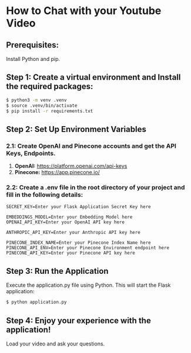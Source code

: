 # How to Chat with your Youtube Video

## Prerequisites:
Install Python and pip.

## Step 1: Create a virtual environment and Install the required packages:

```bash
$ python3 -m venv .venv
$ source .venv/bin/activate
$ pip install -r requirements.txt
```

## Step 2: Set Up Environment Variables
  ### 2.1: Create OpenAI and Pinecone accounts and get the API Keys, Endpoints.

  1. **OpenAI:** https://platform.openai.com/api-keys
  2. **Pinecone:** https://app.pinecone.io/

  ### 2.2: Create a .env file in the root directory of your project and fill in the following details:
```plaintext
SECRET_KEY=Enter your Flask Application Secret Key here

EMBEDDINGS_MODEL=Enter your Embedding Model here
OPENAI_API_KEY=Enter your OpenAI API key here

ANTHROPIC_API_KEY=Enter your Anthropic API key here

PINECONE_INDEX_NAME=Enter your Pinecone Index Name here
PINECONE_API_ENV=Enter your Pinecone Environment endpoint here
PINECONE_API_KEY=Enter your Pinecone API key here
```

## Step 3: Run the Application
Execute the application.py file using Python. This will start the Flask application:
```bash
$ python application.py
```

## Step 4: Enjoy your experience with the application!
Load your video and ask your questions.

